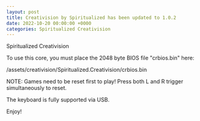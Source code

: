 ```yaml
---
layout: post
title: Creativision by Spiritualized has been updated to 1.0.2
date: 2022-10-20 00:00:00 +0000
categories: Spiritualized Creativision
---
```

Spiritualized Creativision

To use this core, you must place the 2048 byte BIOS file "crbios.bin" here:

/assets/creativision/Spiritualized.Creativision/crbios.bin

NOTE: Games need to be reset first to play!  Press both L and R
trigger simultaneously to reset.

The keyboard is fully supported via USB.

Enjoy!
